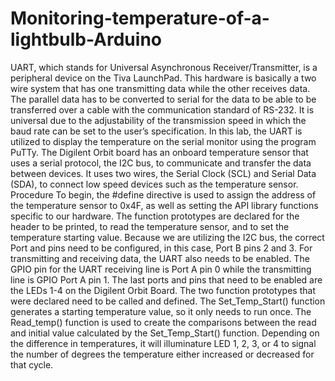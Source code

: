 # Monitoring-temperature-of-a-lightbulb-Arduino
UART, which stands for Universal Asynchronous Receiver/Transmitter, is a peripheral device on the Tiva LaunchPad. This hardware is basically a two wire system that has one transmitting data while the other receives data. The parallel data has to be converted to serial for the data to be able to be transferred over a cable with the communication standard of RS-232. It is universal due to the adjustability of the transmission speed in which the baud rate can be set to the user’s specification.  In this lab, the UART is utilized to display the temperature on the serial monitor using the program PuTTy. The Digilent Orbit board has an onboard temperature sensor that uses a serial protocol, the I2C bus, to communicate and transfer the data between devices. It uses two wires, the Serial Clock (SCL) and Serial Data (SDA), to connect low speed devices such as the temperature sensor.   Procedure  To begin, the #define directive is used to assign the address of the temperature sensor to 0x4F, as well as setting the API library functions specific to our hardware. The function prototypes are declared for the header to be printed, to read the temperature sensor, and to set the temperature starting value. Because we are utilizing the I2C bus, the correct Port and pins need to be configured, in this case, Port B pins 2 and 3. For transmitting and receiving data, the UART also needs to be enabled. The GPIO pin for the UART receiving line is Port A pin 0 while the transmitting line is GPIO Port A pin 1. The last ports and pins that need to be enabled are the LEDs 1-4 on the Digilent Orbit Board.  The two function prototypes that were declared need to be called and defined. The Set_Temp_Start() function generates a starting temperature value, so it only needs to run once. The Read_temp() function is used to create the comparisons between the read and initial value calculated by the Set_Temp_Start() function. Depending on the difference in temperatures, it will illuminature LED 1, 2, 3, or 4 to signal the number of degrees the temperature either increased or decreased for that cycle.  
